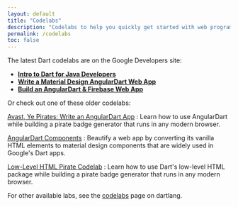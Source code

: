 ```yaml
---
layout: default
title: "Codelabs"
description: "Codelabs to help you quickly get started with web programming in Dart."
permalink: /codelabs
toc: false
---
```


The latest Dart codelabs are on the Google Developers site:

* **[Intro to Dart for Java Developers](https://codelabs.developers.google.com/codelabs/from-java-to-dart/)**
* **[Write a Material Design AngularDart Web App](https://codelabs.developers.google.com/codelabs/your-first-angulardart-web-app/)**
* **[Build an AngularDart & Firebase Web App](https://codelabs.developers.google.com/codelabs/angulardart-firebase-web-app/)**

Or check out one of these older codelabs:

[Avast, Ye Pirates: Write an AngularDart App](/codelabs/ng2)
: Learn how to use AngularDart while building
a pirate badge generator that runs in any modern browser.

[AngularDart Components](/codelabs/angular_components)
: Beautify a web app by converting its vanilla HTML elements
to material design components that are widely used in Google's Dart apps.

[Low-Level HTML Pirate Codelab](/codelabs/darrrt)
: Learn how to use Dart's low-level HTML package while
building a pirate badge generator that runs in any modern browser.

For other available labs, see the
[codelabs]({{site.dartlang}}/codelabs) page on dartlang.
